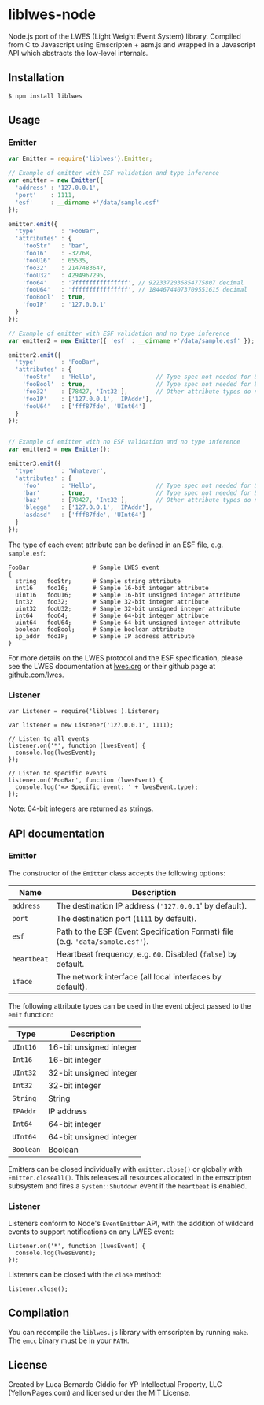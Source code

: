 liblwes-node
============

Node.js port of the LWES (Light Weight Event System) library. Compiled from C to Javascript using Emscripten + asm.js and wrapped in a Javascript API which abstracts the low-level internals.

Installation
------------

`$ npm install liblwes`

Usage
-----

### Emitter

```javascript
var Emitter = require('liblwes').Emitter;

// Example of emitter with ESF validation and type inference
var emitter = new Emitter({
  'address' : '127.0.0.1',
  'port'    : 1111,
  'esf'     : __dirname +'/data/sample.esf'
});

emitter.emit({
  'type'       : 'FooBar',
  'attributes' : {
    'fooStr'   : 'bar',
    'foo16'    : -32768,
    'fooU16'   : 65535,
    'foo32'    : 2147483647,
    'fooU32'   : 4294967295,
    'foo64'    : '7fffffffffffffff', // 9223372036854775807 decimal
    'fooU64'   : 'ffffffffffffffff', // 18446744073709551615 decimal
    'fooBool'  : true,
    'fooIP'    : '127.0.0.1'
  }
});

// Example of emitter with ESF validation and no type inference
var emitter2 = new Emitter({ 'esf' : __dirname +'/data/sample.esf' });

emitter2.emit({
  'type'       : 'FooBar',
  'attributes' : {
    'fooStr'   : 'Hello',                 // Type spec not needed for String attributes
    'fooBool'  : true,                    // Type spec not needed for Boolean attributes
    'foo32'    : [78427, 'Int32'],        // Other attribute types do need a type spec
    'fooIP'    : ['127.0.0.1', 'IPAddr'],
    'fooU64'   : ['fff87fde', 'UInt64']
  }
});


// Example of emitter with no ESF validation and no type inference
var emitter3 = new Emitter();

emitter3.emit({
  'type'       : 'Whatever',
  'attributes' : {
    'foo'      : 'Hello',                 // Type spec not needed for String attributes
    'bar'      : true,                    // Type spec not needed for Boolean attributes
    'baz'      : [78427, 'Int32'],        // Other attribute types do need a type spec
    'blegga'   : ['127.0.0.1', 'IPAddr'],
    'asdasd'   : ['fff87fde', 'UInt64']
  }
});
```

The type of each event attribute can be defined in an ESF file, e.g. `sample.esf`:

```
FooBar                  # Sample LWES event
{
  string   fooStr;      # Sample string attribute
  int16    foo16;       # Sample 16-bit integer attribute
  uint16   fooU16;      # Sample 16-bit unsigned integer attribute
  int32    foo32;       # Sample 32-bit integer attribute
  uint32   fooU32;      # Sample 32-bit unsigned integer attribute
  int64    foo64;       # Sample 64-bit integer attribute
  uint64   fooU64;      # Sample 64-bit unsigned integer attribute
  boolean  fooBool;     # Sample boolean attribute
  ip_addr  fooIP;       # Sample IP address attribute
}
```

For more details on the LWES protocol and the ESF specification, please see the LWES documentation at [lwes.org](http://www.lwes.org) or their github page at [github.com/lwes](http://github.com/lwes).

### Listener

```
var Listener = require('liblwes').Listener;

var listener = new Listener('127.0.0.1', 1111);

// Listen to all events
listener.on('*', function (lwesEvent) {
  console.log(lwesEvent);
});

// Listen to specific events
listener.on('FooBar', function (lwesEvent) {
  console.log('=> Specific event: ' + lwesEvent.type);
});
```

Note: 64-bit integers are returned as strings.

API documentation
-----------------

### Emitter

The constructor of the `Emitter` class accepts the following options:

Name | Description
--- | ---
`address`   | The destination IP address (`'127.0.0.1`' by default).
`port`      | The destination port (`1111` by default).
`esf`       | Path to the ESF (Event Specification Format) file (e.g. `'data/sample.esf'`).
`heartbeat` | Heartbeat frequency, e.g. `60`. Disabled (`false`) by default.
`iface`     | The network interface (all local interfaces by default).

The following attribute types can be used in the event object passed to the `emit` function:

Type | Description
--- | ---
`UInt16`  | 16-bit unsigned integer
`Int16`   | 16-bit integer
`UInt32`  | 32-bit unsigned integer
`Int32`   | 32-bit integer
`String`  | String
`IPAddr`  | IP address
`Int64`   | 64-bit integer
`UInt64`  | 64-bit unsigned integer
`Boolean` | Boolean

Emitters can be closed individually with `emitter.close()` or globally with `Emitter.closeAll()`. This releases all resources allocated in the emscripten subsystem and fires a `System::Shutdown` event if the `heartbeat` is enabled.

### Listener

Listeners conform to Node's `EventEmitter` API, with the addition of wildcard events to support notifications on any LWES event:

```
listener.on('*', function (lwesEvent) {
  console.log(lwesEvent);
});
```

Listeners can be closed with the `close` method:

```
listener.close();
```

Compilation
-----------

You can recompile the `liblwes.js` library with emscripten by running `make`. The `emcc` binary must be in your `PATH`.

License
-------

Created by Luca Bernardo Ciddio for YP Intellectual Property, LLC (YellowPages.com) and licensed under the MIT License.
